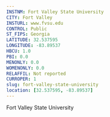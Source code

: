 ```yaml
---
INSTNM: Fort Valley State University
CITY: Fort Valley
INSTURL: www.fvsu.edu
CONTROL: Public
ST_FIPS: Georgia
LATITUDE: 32.537595
LONGITUDE: -83.89537
HBCU: 1.0
PBI: 0.0
MENONLY: 0.0
WOMENONLY: 0.0
RELAFFIL: Not reported
CURROPER: 1
slug: fort-valley-state-university
location: [32.537595, -83.89537]
---
```

Fort Valley State University